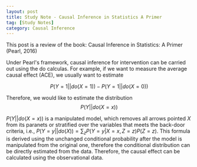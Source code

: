 ```yaml
---
layout: post
title: Study Note - Causal Inference in Statistics A Primer
tag: [Study Notes]
category: Causal Inference
---
```


This post is a review of the book: Causal Inference in Statistics: A Primer (Pearl, 2016)

Under Pearl's framework, causal inference for intervention can be carried out using the do calculas. For example, if we want to measure the average causal effect (ACE), we usually want to estimate 

$$P(Y=1||do(X=1))-P(Y=1||do(X=0))$$

Therefore, we would like to estimate the distribution $$P(Y||do(X=x))$$

$P(Y||do(X=x))$ is a manipulated model, which removes all arrows pointed $X$ from its paranets or stratified over the variables that meets the back-door criteria, i.e., $P(Y=y||do(X)) = \sum_{z}P(Y=y|X=x, Z=z)P(Z=z)$. This formula is derived using the unchanged conditional probability after the model is manipulated from the original one, therefore the conditional distribution can be directly estimated from the data. Therefore, the causal effect can be calculated using the observational data.

 


<!--stackedit_data:
eyJoaXN0b3J5IjpbMTkzMTEwMDMzOSwtMTQxODMyNjk1MiwxMj
k3NjgwMl19
-->